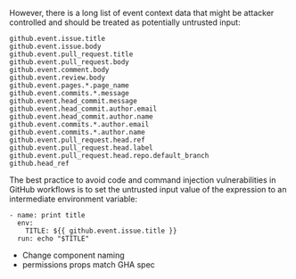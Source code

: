 However, there is a long list of event context data that might be attacker controlled and should be treated as potentially untrusted input:
```
github.event.issue.title
github.event.issue.body
github.event.pull_request.title
github.event.pull_request.body
github.event.comment.body
github.event.review.body
github.event.pages.*.page_name
github.event.commits.*.message
github.event.head_commit.message
github.event.head_commit.author.email
github.event.head_commit.author.name
github.event.commits.*.author.email
github.event.commits.*.author.name
github.event.pull_request.head.ref
github.event.pull_request.head.label
github.event.pull_request.head.repo.default_branch
github.head_ref
```

The best practice to avoid code and command injection vulnerabilities in GitHub workflows is to set the untrusted input value of the expression to an intermediate environment variable:
```
- name: print title
  env:
    TITLE: ${{ github.event.issue.title }}
  run: echo "$TITLE"
```


- Change component naming
- permissions props match GHA spec
